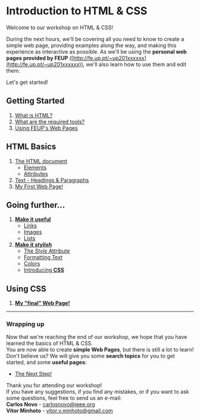 # Introduction to HTML & CSS

Welcome to our workshop on HTML & CSS!

During the next hours, we'll be covering all you need to know to create a simple web page, providing examples along the way, and making this experience as interactive as possible. As we'll be using the **personal web pages provided by FEUP** ([http://fe.up.pt/~up201xxxxxx](http://fe.up.pt/~up201xxxxxx)), we'll also learn how to use them and edit them.  

Let's get started!

## Getting Started
1. [What is HTML?](./content/intro.md#what-is-html)
2. [What are the required tools?](./content/intro.md#what-are-the-required-tools)
3. [Using FEUP's Web Pages](./content/intro.md#using-feups-web-pages)

## HTML Basics
1. [The HTML document](./content/htmldocument.md)
   - [Elements](./content/htmldocument.md#elements)
   - [Attributes](./content/htmldocument.md#attributes)
2. [Text - Headings & Paragraphs](./content/text.md)
3. [My First Web Page!](./content/firstwebpage.md)

## Going further...
1. [**Make it useful**](./content/useful.md)
   * [Links](./content/useful.md#links)
   * [Images](./content/useful.md#images)
   * [Lists](./content/useful.md#lists)
2. [**Make it *stylish***](./content/stylish.md)
   * [The *Style* Attribute](./content/stylish.md#the-style-attribute)
   * [Formatting Text](./content/stylish.md#formatting-text)
   * [Colors](./content/stylish.md#colors)
   * [Introducing **CSS**](./content/stylish.md#introducing-css)

## Using CSS
1. [**My "final" Web Page!**](./content/finalwebpage.md)
_________________
### Wrapping up
Now that we're reaching the end of our workshop, we hope that you have learned the basics of HTML & CSS.  
You are now able to create **simple Web Pages**, but there is still a lot to learn!  
Don't believe us? We will give you some **search topics** for you to get started, and some **useful pages**:
* [The Next Step!](./content/nextstep.md)

Thank you for attending our workshop!  
If you have any suggestions, if you find any mistakes, or if you want to ask some questions, feel free to send us an e-mail:  
**Carlos Novo** - carlosnovo@ieee.org  
**Vitor Minhoto** - vitor.v.minhoto@gmail.com
